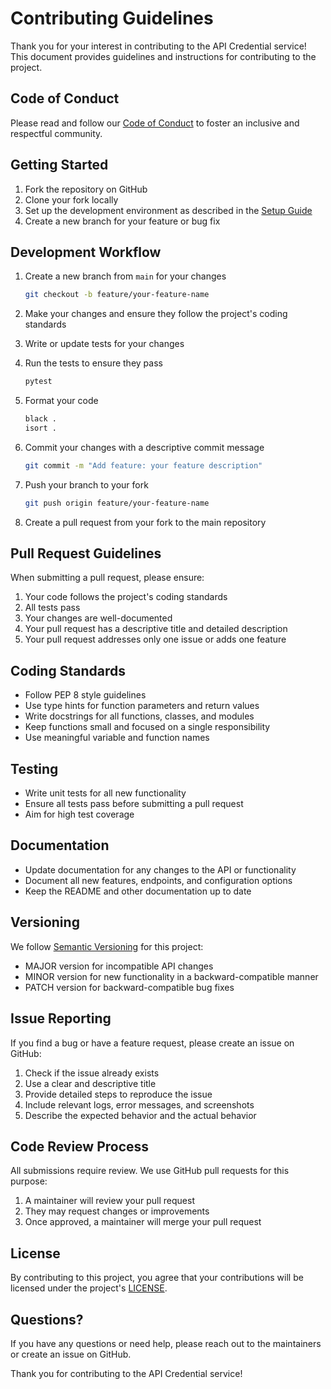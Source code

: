 # Contributing Guidelines

Thank you for your interest in contributing to the API Credential service! This document provides guidelines and instructions for contributing to the project.

## Code of Conduct

Please read and follow our [Code of Conduct](https://github.com/Karned/Kommon/blob/main/CODE_OF_CONDUCT.md) to foster an inclusive and respectful community.

## Getting Started

1. Fork the repository on GitHub
2. Clone your fork locally
3. Set up the development environment as described in the [Setup Guide](setup.md)
4. Create a new branch for your feature or bug fix

## Development Workflow

1. Create a new branch from `main` for your changes
   ```bash
   git checkout -b feature/your-feature-name
   ```

2. Make your changes and ensure they follow the project's coding standards
3. Write or update tests for your changes
4. Run the tests to ensure they pass
   ```bash
   pytest
   ```

5. Format your code
   ```bash
   black .
   isort .
   ```

6. Commit your changes with a descriptive commit message
   ```bash
   git commit -m "Add feature: your feature description"
   ```

7. Push your branch to your fork
   ```bash
   git push origin feature/your-feature-name
   ```

8. Create a pull request from your fork to the main repository

## Pull Request Guidelines

When submitting a pull request, please ensure:

1. Your code follows the project's coding standards
2. All tests pass
3. Your changes are well-documented
4. Your pull request has a descriptive title and detailed description
5. Your pull request addresses only one issue or adds one feature

## Coding Standards

- Follow PEP 8 style guidelines
- Use type hints for function parameters and return values
- Write docstrings for all functions, classes, and modules
- Keep functions small and focused on a single responsibility
- Use meaningful variable and function names

## Testing

- Write unit tests for all new functionality
- Ensure all tests pass before submitting a pull request
- Aim for high test coverage

## Documentation

- Update documentation for any changes to the API or functionality
- Document all new features, endpoints, and configuration options
- Keep the README and other documentation up to date

## Versioning

We follow [Semantic Versioning](https://semver.org/) for this project:

- MAJOR version for incompatible API changes
- MINOR version for new functionality in a backward-compatible manner
- PATCH version for backward-compatible bug fixes

## Issue Reporting

If you find a bug or have a feature request, please create an issue on GitHub:

1. Check if the issue already exists
2. Use a clear and descriptive title
3. Provide detailed steps to reproduce the issue
4. Include relevant logs, error messages, and screenshots
5. Describe the expected behavior and the actual behavior

## Code Review Process

All submissions require review. We use GitHub pull requests for this purpose:

1. A maintainer will review your pull request
2. They may request changes or improvements
3. Once approved, a maintainer will merge your pull request

## License

By contributing to this project, you agree that your contributions will be licensed under the project's [LICENSE](https://github.com/Karned/Kommon/blob/main/LICENSE).

## Questions?

If you have any questions or need help, please reach out to the maintainers or create an issue on GitHub.

Thank you for contributing to the API Credential service!